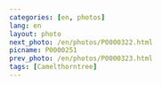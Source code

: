 ```yaml
---
categories: [en, photos]
lang: en
layout: photo
next_photo: /en/photos/P0000322.html
picname: P0000251
prev_photo: /en/photos/P0000323.html
tags: [Camelthorntree]
---
```

